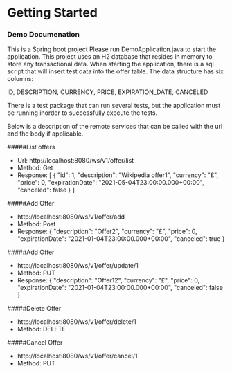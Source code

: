 # Getting Started

### Demo Documenation

This is a Spring boot project Please run DemoApplication.java to start the application. 
This project uses an H2 database that resides in memory to store any transactional data. 
When starting the application, there is a sql script that will insert test data into the offer table. 
The data structure has six columns:

ID, DESCRIPTION, CURRENCY, PRICE, EXPIRATION_DATE, CANCELED  

There is a test package that can run several tests, but the application must be running inorder to successfully 
execute the tests.

Below is a description of the remote services that can be called with the url and the body if applicable.

#####List offers
* Url: http://localhost:8080/ws/v1/offer/list
* Method: Get
* Response:
[
    {
        "id": 1,
        "description": "Wikipedia offer1",
        "currency": "£",
        "price": 0,
        "expirationDate": "2021-05-04T23:00:00.000+00:00",
        "canceled": false
    }
]

#####Add Offer
* http://localhost:8080/ws/v1/offer/add
* Method: Post
* Response:
{
  "description": "Offer2",
  "currency": "£",
  "price": 0,
  "expirationDate": "2021-01-04T23:00:00.000+00:00",
  "canceled": true
}

#####Add Offer
* http://localhost:8080/ws/v1/offer/update/1
* Method: PUT
* Response:
{
  "description": "Offer12",
  "currency": "£",
  "price": 0,
  "expirationDate": "2021-01-04T23:00:00.000+00:00",
  "canceled": false
}

#####Delete Offer
* http://localhost:8080/ws/v1/offer/delete/1
* Method: DELETE

#####Cancel Offer
* http://localhost:8080/ws/v1/offer/cancel/1
* Method: PUT



